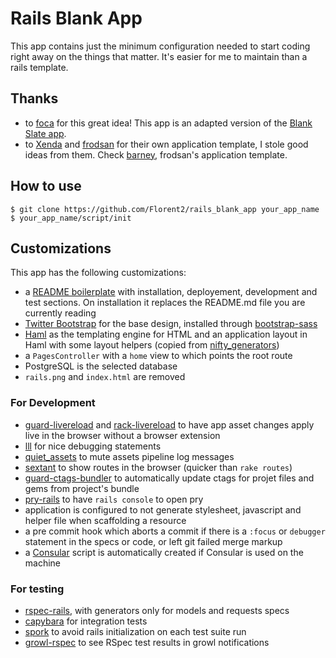 
Rails Blank App
===

This app contains just the minimum configuration needed to start coding right
away on the things that matter. It's easier for me to maintain than a rails
template.

Thanks
---

* to [foca](https://github.com/foca) for this great idea! This app is an adapted
version of the [Blank Slate app](https://github.com/foca/blank_slate_rails_app).
* to [Xenda](https://github.com/xenda) and [frodsan](https://github.com/frodsan)
for their own application template, I stole good ideas from them. Check
[barney](https://github.com/frodsan/barney), frodsan's application template.

How to use
---

    $ git clone https://github.com/Florent2/rails_blank_app your_app_name
    $ your_app_name/script/init

Customizations
---
This app has the following customizations:

* a [README boilerplate](https://github.com/Florent2/rails_blank_app/blob/master/README_APP.md) with installation, deployement, development and test sections. On installation it replaces the README.md file you are currently reading
* [Twitter Bootstrap](http://twitter.github.com/bootstrap/) for the base design,
 installed through [bootstrap-sass](https://github.com/thomas-mcdonald/bootstrap-sass)
* [Haml](http://haml.info/) as the templating engine for HTML and an
  application layout in Haml with some layout helpers (copied from
[nifty_generators](https://github.com/ryanb/nifty-generators))
* a `PagesController` with a `home` view to which points the root route
* PostgreSQL is the selected database
* `rails.png` and `index.html` are removed

### For Development

* [guard-livereload](https://github.com/guard/guard-livereload) and [rack-livereload](https://github.com/johnbintz/rack-livereload) to have app asset changes apply live in the browser without a browser extension
* [lll](https://github.com/mwilden/lll) for nice debugging statements
* [quiet_assets](https://github.com/evrone/quiet_assets) to mute assets pipeline log messages
* [sextant](https://github.com/schneems/sextant) to show routes in the browser (quicker than `rake routes`)
* [guard-ctags-bundler](https://github.com/guard/guard-ctags-bundler) to automatically update ctags for projet files and gems from project's bundle
* [pry-rails](https://github.com/rweng/pry-rails) to have `rails console` to
  open pry
* application is configured to not generate stylesheet, javascript and helper
  file when scaffolding a resource
* a pre commit hook which aborts a commit if there is a `:focus` or `debugger`
  statement in the specs or code, or left git failed merge markup
* a [Consular](https://github.com/achiu/consular) script is automatically
  created if Consular is used on the machine

### For testing
* [rspec-rails](https://github.com/rspec/rspec-rails), with generators only for models and requests specs
* [capybara](https://github.com/jnicklas/capybara) for integration tests
* [spork](https://github.com/sporkrb/spork) to avoid rails initialization on each test suite run
* [growl-rspec](https://github.com/dpree/growl-rspec) to see RSpec test results in growl notifications
